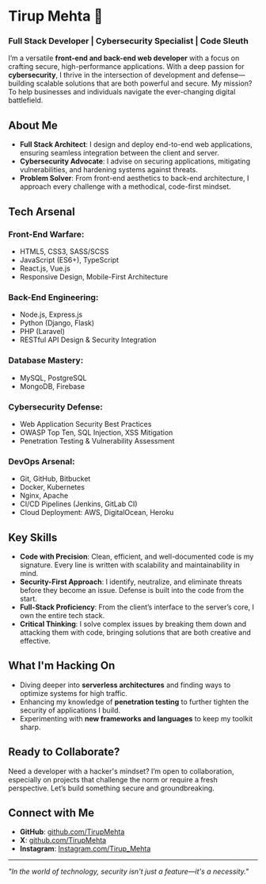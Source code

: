 # Tirup Mehta 👾

### Full Stack Developer | Cybersecurity Specialist | Code Sleuth

I’m a versatile **front-end and back-end web developer** with a focus on crafting secure, high-performance applications. With a deep passion for **cybersecurity**, I thrive in the intersection of development and defense—building scalable solutions that are both powerful and secure. My mission? To help businesses and individuals navigate the ever-changing digital battlefield.

## About Me

- **Full Stack Architect**: I design and deploy end-to-end web applications, ensuring seamless integration between the client and server.
- **Cybersecurity Advocate**: I advise on securing applications, mitigating vulnerabilities, and hardening systems against threats.
- **Problem Solver**: From front-end aesthetics to back-end architecture, I approach every challenge with a methodical, code-first mindset.

## Tech Arsenal

### Front-End Warfare:
- HTML5, CSS3, SASS/SCSS
- JavaScript (ES6+), TypeScript
- React.js, Vue.js
- Responsive Design, Mobile-First Architecture

### Back-End Engineering:
- Node.js, Express.js
- Python (Django, Flask)
- PHP (Laravel)
- RESTful API Design & Security Integration

### Database Mastery:
- MySQL, PostgreSQL
- MongoDB, Firebase

### Cybersecurity Defense:
- Web Application Security Best Practices
- OWASP Top Ten, SQL Injection, XSS Mitigation
- Penetration Testing & Vulnerability Assessment

### DevOps Arsenal:
- Git, GitHub, Bitbucket
- Docker, Kubernetes
- Nginx, Apache
- CI/CD Pipelines (Jenkins, GitLab CI)
- Cloud Deployment: AWS, DigitalOcean, Heroku

## Key Skills

- **Code with Precision**: Clean, efficient, and well-documented code is my signature. Every line is written with scalability and maintainability in mind.
- **Security-First Approach**: I identify, neutralize, and eliminate threats before they become an issue. Defense is built into the code from the start.
- **Full-Stack Proficiency**: From the client’s interface to the server’s core, I own the entire tech stack.
- **Critical Thinking**: I solve complex issues by breaking them down and attacking them with code, bringing solutions that are both creative and effective.

## What I'm Hacking On

- Diving deeper into **serverless architectures** and finding ways to optimize systems for high traffic.
- Enhancing my knowledge of **penetration testing** to further tighten the security of applications I build.
- Experimenting with **new frameworks and languages** to keep my toolkit sharp.

## Ready to Collaborate?

Need a developer with a hacker's mindset? I’m open to collaboration, especially on projects that challenge the norm or require a fresh perspective. Let’s build something secure and groundbreaking.

## Connect with Me

- **GitHub**: [github.com/TirupMehta](https://github.com/TirupMehta)
- **X**: [github.com/TirupMehta](https://x.com/TirupMehta)
- **Instagram**: [Instagram.com/Tirup_Mehta](https://instagram.com/Tirup_Mehta)

---

_"In the world of technology, security isn't just a feature—it's a necessity."_

